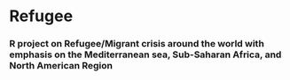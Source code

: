 # Refugee

### R project on Refugee/Migrant crisis around the world with emphasis on the Mediterranean sea, Sub-Saharan Africa, and North American Region
